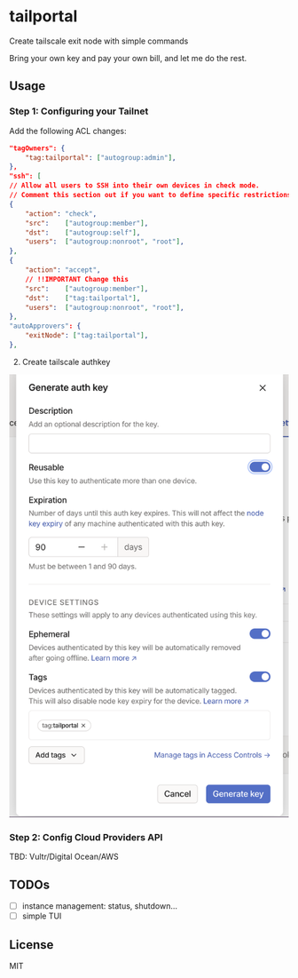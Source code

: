 # tailportal

Create tailscale exit node with simple commands

Bring your own key and pay your own bill, and let me do the rest.

## Usage

### Step 1: Configuring your Tailnet

Add the following ACL changes:

```json
"tagOwners": {
	"tag:tailportal": ["autogroup:admin"],
},
"ssh": [
// Allow all users to SSH into their own devices in check mode.
// Comment this section out if you want to define specific restrictions.
{
	"action": "check",
	"src":    ["autogroup:member"],
	"dst":    ["autogroup:self"],
	"users":  ["autogroup:nonroot", "root"],
},
{
	"action": "accept",
	// !!IMPORTANT Change this
	"src":    ["autogroup:member"],
	"dst":    ["tag:tailportal"],
	"users":  ["autogroup:nonroot", "root"],
},
"autoApprovers": {
	"exitNode": ["tag:tailportal"],
},
```


2. Create tailscale authkey

![](./docs/images/ts-authkey.png)

### Step 2: Config Cloud Providers API

TBD: Vultr/Digital Ocean/AWS

## TODOs

- [ ] instance management: status, shutdown...
- [ ] simple TUI

## License

MIT
